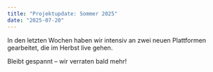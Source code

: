 ```yaml
---
title: "Projektupdate: Sommer 2025"
date: "2025-07-20"
---
```


In den letzten Wochen haben wir intensiv an zwei neuen Plattformen gearbeitet, die im Herbst live gehen.

Bleibt gespannt – wir verraten bald mehr!

